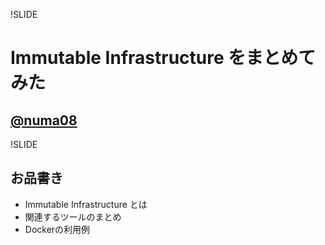 !SLIDE

# Immutable Infrastructure をまとめてみた

## [@numa08](https://twitter.com/numa08)

!SLIDE

## お品書き

 - Immutable Infrastructure とは
 - 関連するツールのまとめ
 - Dockerの利用例